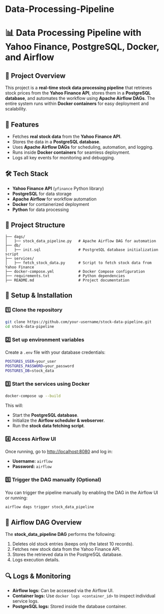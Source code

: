 # Data-Processing-Pipeline

# 📊 Data Processing Pipeline with Yahoo Finance, PostgreSQL, Docker, and Airflow

## 🚀 Project Overview
This project is a **real-time stock data processing pipeline** that retrieves stock prices from the **Yahoo Finance API**, stores them in a **PostgreSQL database**, and automates the workflow using **Apache Airflow DAGs**. The entire system runs within **Docker containers** for easy deployment and scalability.

## 📌 Features
- Fetches **real stock data** from the **Yahoo Finance API**.
- Stores the data in a **PostgreSQL database**.
- Uses **Apache Airflow DAGs** for scheduling, automation, and logging.
- Runs inside **Docker containers** for seamless deployment.
- Logs all key events for monitoring and debugging.

## 🛠️ Tech Stack
- **Yahoo Finance API** (`yfinance` Python library)
- **PostgreSQL** for data storage
- **Apache Airflow** for workflow automation
- **Docker** for containerized deployment
- **Python** for data processing

## 📂 Project Structure
```
├── dags/
│   ├── stock_data_pipeline.py   # Apache Airflow DAG for automation
├── db/
│   ├── init.sql                 # PostgreSQL database initialization script
├── services/
│   ├── fetch_stock_data.py      # Script to fetch stock data from Yahoo Finance
├── docker-compose.yml           # Docker Compose configuration
├── requirements.txt             # Python dependencies
├── README.md                    # Project documentation
```

## 🔧 Setup & Installation

### 1️⃣ Clone the repository
```sh
git clone https://github.com/your-username/stock-data-pipeline.git
cd stock-data-pipeline
```

### 2️⃣ Set up environment variables
Create a `.env` file with your database credentials:
```sh
POSTGRES_USER=your_user
POSTGRES_PASSWORD=your_password
POSTGRES_DB=stock_data
```

### 3️⃣ Start the services using Docker
```sh
docker-compose up --build
```
This will:
- Start the **PostgreSQL database**.
- Initialize the **Airflow scheduler & webserver**.
- Run the **stock data fetching script**.

### 4️⃣ Access Airflow UI
Once running, go to [http://localhost:8080](http://localhost:8080) and log in:
- **Username:** `airflow`
- **Password:** `airflow`

### 5️⃣ Trigger the DAG manually (Optional)
You can trigger the pipeline manually by enabling the DAG in the Airflow UI or running:
```sh
airflow dags trigger stock_data_pipeline
```

## 📜 Airflow DAG Overview
The **stock_data_pipeline DAG** performs the following:
1. Deletes old stock entries (keeps only the latest 10 records).
2. Fetches new stock data from the Yahoo Finance API.
3. Stores the retrieved data in the PostgreSQL database.
4. Logs execution details.

## 🔍 Logs & Monitoring
- **Airflow logs:** Can be accessed via the Airflow UI.
- **Container logs:** Use `docker logs <container_id>` to inspect individual service logs.
- **PostgreSQL logs:** Stored inside the database container.


